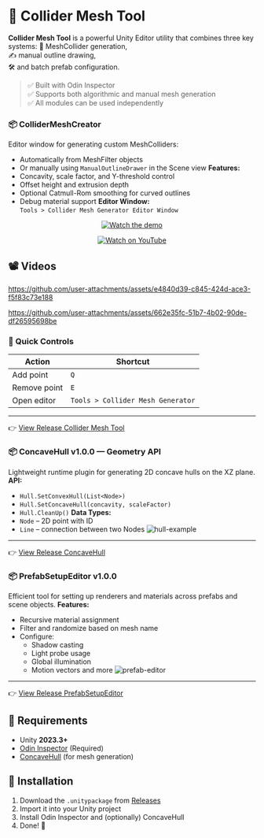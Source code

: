 # 🧱 Collider Mesh Tool
**Collider Mesh Tool** is a powerful Unity Editor utility that combines three key systems:
📐 MeshCollider generation,  
✍️ manual outline drawing,  
🛠 and batch prefab configuration.
> ✅ Built with Odin Inspector  
> ✅ Supports both algorithmic and manual mesh generation  
> ✅ All modules can be used independently

### 📦 ColliderMeshCreator
Editor window for generating custom MeshColliders:
-  Automatically from MeshFilter objects
-  Or manually using `ManualOutlineDrawer` in the Scene view
**Features:**
- Concavity, scale factor, and Y-threshold control  
- Offset height and extrusion depth  
- Optional Catmull-Rom smoothing for curved outlines  
- Debug material support
**Editor Window:**  
`Tools > Collider Mesh Generator Editor Window`

<p align="center">
  <a href="https://www.youtube.com/watch?v=ZrX0ZoAVDn0" target="_blank">
    <img src="https://img.youtube.com/vi/ZrX0ZoAVDn0/0.jpg" alt="Watch the demo" />
  </a>
</p>

<p align="center">
  <a href="https://www.youtube.com/watch?v=ZrX0ZoAVDn0" target="_blank">
    <img src="https://img.shields.io/badge/Watch%20on-YouTube-FF0000?style=for-the-badge&logo=youtube&logoColor=white" alt="Watch on YouTube" />
  </a>
</p>


## 📽️ Videos

https://github.com/user-attachments/assets/e4840d39-c845-424d-ace3-f5f83c73e188

https://github.com/user-attachments/assets/662e35fc-51b7-4b02-90de-df26595698be

### 🔧 Quick Controls
| Action            | Shortcut |
|-------------------|----------|
| Add point         | `Q`      |
| Remove point      | `E`      |
| Open editor       | `Tools > Collider Mesh Generator` |
---
👉 [View Release Collider Mesh Tool](https://github.com/SinlessDevil/ColliderMeshTool/releases/tag/collider-mesh-creator-v1.0.0)

### 📦 ConcaveHull v1.0.0 — Geometry API
Lightweight runtime plugin for generating 2D concave hulls on the XZ plane.
**API:**
- `Hull.SetConvexHull(List<Node>)`
- `Hull.SetConcaveHull(concavity, scaleFactor)`
- `Hull.CleanUp()`
**Data Types:**
- `Node` – 2D point with ID
- `Line` – connection between two Nodes
![hull-example](https://github.com/user-attachments/assets/52d27373-eabb-400f-a69f-d03cb41d4327)  
---
👉 [View Release ConcaveHull ](https://github.com/SinlessDevil/ColliderMeshTool/releases/tag/concave-hull-v1.0.0)

### 📦 PrefabSetupEditor v1.0.0
Efficient tool for setting up renderers and materials across prefabs and scene objects.
**Features:**
- Recursive material assignment
- Filter and randomize based on mesh name
- Configure:
  - Shadow casting
  - Light probe usage
  - Global illumination
  - Motion vectors and more
![prefab-editor](https://github.com/user-attachments/assets/4fa7d16a-4f0a-4d0b-a4b3-8ea4e2391500)

---
👉 [View Release PrefabSetupEditor](https://github.com/SinlessDevil/ColliderMeshTool/releases/tag/prefab-setup-editor-v1.0.0)

## 🧰 Requirements
- Unity **2023.3+**
- [Odin Inspector](https://odininspector.com/) (Required)
- [ConcaveHull](https://github.com/SinlessDevil/EcsStickmanSurvivors/releases/tag/ConcaveHull-v1.0.0) (for mesh generation)

## 🚀 Installation
1. Download the `.unitypackage` from [Releases](https://github.com/SinlessDevil/ColliderMeshTool/releases)
2. Import it into your Unity project
3. Install Odin Inspector and (optionally) ConcaveHull
4. Done! 🎉
